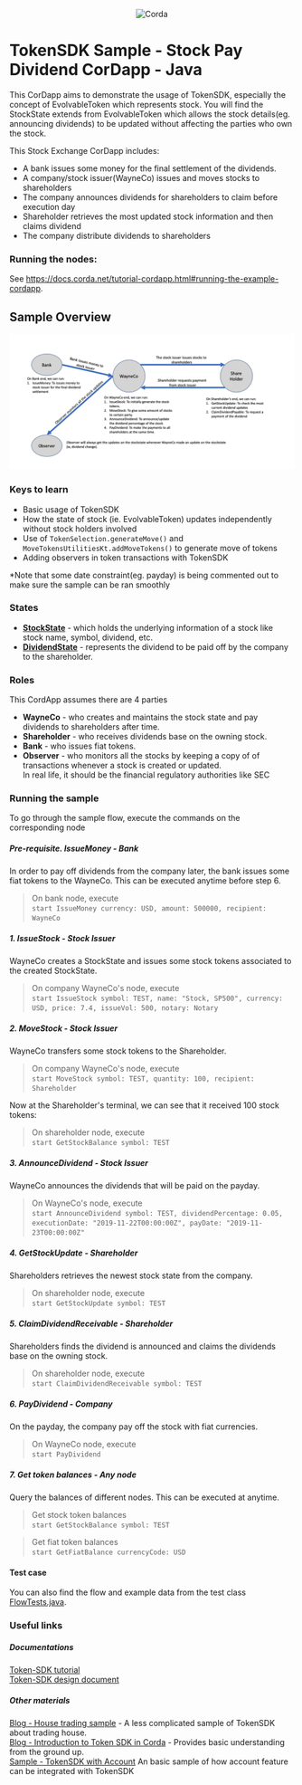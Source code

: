 <p align="center">
  <img src="https://camo.githubusercontent.com/a7b7d659d6e01a9e49ff2d9919f7a66d84aac66e/68747470733a2f2f7777772e636f7264612e6e65742f77702d636f6e74656e742f75706c6f6164732f323031362f31312f66673030355f636f7264615f622e706e67" alt="Corda" width="500">
</p>

# TokenSDK Sample - Stock Pay Dividend CorDapp - Java
This CorDapp aims to demonstrate the usage of TokenSDK, especially the concept of EvolvableToken which represents stock.
You will find the StockState extends from EvolvableToken which allows the stock details(eg. announcing dividends) to be updated without affecting the parties who own the stock.

This Stock Exchange CorDapp includes:
* A bank issues some money for the final settlement of the dividends.
* A company/stock issuer(WayneCo) issues and moves stocks to shareholders
* The company announces dividends for shareholders to claim before execution day
* Shareholder retrieves the most updated stock information and then claims dividend
* The company distribute dividends to shareholders

### Running the nodes:
See https://docs.corda.net/tutorial-cordapp.html#running-the-example-cordapp.

## Sample Overview
![Overview flow diagram](diagrams/FlowDiagram2.png)

### Keys to learn
* Basic usage of TokenSDK
* How the state of stock (ie. EvolvableToken) updates independently without stock holders involved 
* Use of `TokenSelection.generateMove()` and `MoveTokensUtilitiesKt.addMoveTokens()` to generate move of tokens
* Adding observers in token transactions with TokenSDK 

*Note that some date constraint(eg. payday) is being commented out to make sure the sample can be ran smoothly  

### States
* **[StockState](contracts/src/main/java/net/corda/examples/stockpaydividend/states/StockState.java)** -
which holds the underlying information of a stock like stock name, symbol, dividend, etc.  
* **[DividendState](contracts/src/main/java/net/corda/examples/stockpaydividend/states/DividendState.java)** -
represents the dividend to be paid off by the company to the shareholder. 


### Roles
This CordApp assumes there are 4 parties
* **WayneCo** - who creates and maintains the stock state and pay dividends to shareholders after time.
* **Shareholder** - who receives dividends base on the owning stock.
* **Bank** - who issues fiat tokens.
* **Observer** - who monitors all the stocks by keeping a copy of of transactions whenever a stock is created or updated. 
<br>In real life, it should be the financial regulatory authorities like SEC  

### Running the sample
To go through the sample flow, execute the commands on the corresponding node  

##### Pre-requisite. IssueMoney - Bank
In order to pay off dividends from the company later, the bank issues some fiat tokens to the WayneCo.
This can be executed anytime before step 6. 
>On bank node, execute <br>`start IssueMoney currency: USD, amount: 500000, recipient: WayneCo`

##### 1. IssueStock - Stock Issuer
WayneCo creates a StockState and issues some stock tokens associated to the created StockState.
>On company WayneCo's node, execute <br>`start IssueStock symbol: TEST, name: "Stock, SP500", currency: USD, price: 7.4, issueVol: 500, notary: Notary`

##### 2. MoveStock - Stock Issuer
WayneCo transfers some stock tokens to the Shareholder.
>On company WayneCo's node, execute <br>`start MoveStock symbol: TEST, quantity: 100, recipient: Shareholder`

Now at the Shareholder's terminal, we can see that it received 100 stock tokens:
>On shareholder node, execute <br>`start GetStockBalance symbol: TEST`

##### 3. AnnounceDividend - Stock Issuer
WayneCo announces the dividends that will be paid on the payday.
>On WayneCo's node, execute <br>`start AnnounceDividend symbol: TEST, dividendPercentage: 0.05, executionDate: "2019-11-22T00:00:00Z", payDate: "2019-11-23T00:00:00Z"`

##### 4. GetStockUpdate - Shareholder
Shareholders retrieves the newest stock state from the company. 
>On shareholder node, execute <br>`start GetStockUpdate symbol: TEST`

##### 5. ClaimDividendReceivable - Shareholder
Shareholders finds the dividend is announced and claims the dividends base on the owning stock. 
>On shareholder node, execute <br>`start ClaimDividendReceivable symbol: TEST`

##### 6. PayDividend - Company
On the payday, the company pay off the stock with fiat currencies.
>On WayneCo node, execute <br>`start PayDividend`

##### 7. Get token balances - Any node
Query the balances of different nodes. This can be executed at anytime.
> Get stock token balances 
<br>`start GetStockBalance symbol: TEST`

>Get fiat token balances
<br>`start GetFiatBalance currencyCode: USD`

#### Test case
You can also find the flow and example data from the test class [FlowTests.java](workflows/src/test/java/net/corda/examples/stockpaydividend/FlowTests.java).
 
### Useful links
##### Documentations
[Token-SDK tutorial](https://github.com/corda/token-sdk/blob/master/docs/DvPTutorial.md)
<br>
[Token-SDK design document](https://github.com/corda/token-sdk/blob/95b7bac668c68f3108bca2c50f4f926d147ee763/design/design.md#evolvabletokentype)

##### Other materials
[Blog - House trading sample](https://medium.com/corda/lets-create-some-tokens-5e7f94c39d13) - 
A less complicated sample of TokenSDK about trading house.
<br>
[Blog - Introduction to Token SDK in Corda](https://medium.com/corda/introduction-to-token-sdk-in-corda-9b4dbcf71025) -
Provides basic understanding from the ground up.
<br>
[Sample - TokenSDK with Account](https://github.com/corda/accounts/tree/master/examples/tokens-integration-test)
An basic sample of how account feature can be integrated with TokenSDK

